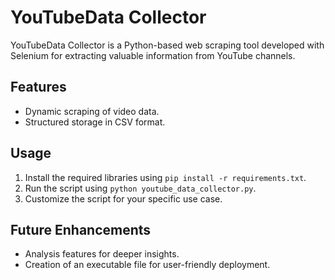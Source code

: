 # YouTubeData Collector

YouTubeData Collector is a Python-based web scraping tool developed with Selenium for extracting valuable information from YouTube channels.

## Features
- Dynamic scraping of video data.
- Structured storage in CSV format.

## Usage
1. Install the required libraries using `pip install -r requirements.txt`.
2. Run the script using `python youtube_data_collector.py`.
3. Customize the script for your specific use case.

## Future Enhancements
- Analysis features for deeper insights.
- Creation of an executable file for user-friendly deployment.

